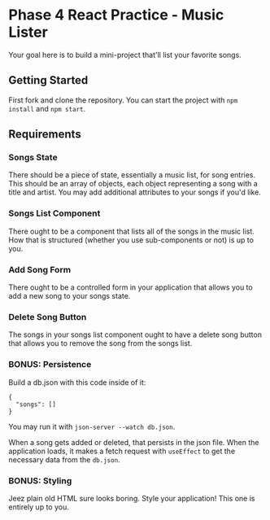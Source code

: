 # Phase 4 React Practice - Music Lister

Your goal here is to build a mini-project that'll list your favorite songs.

## Getting Started

First fork and clone the repository. You can start the project with `npm install` and `npm start`.

## Requirements

### Songs State

There should be a piece of state, essentially a music list, for song entries. This should be an array of objects, each object representing a song with a title and artist. You may add additional attributes to your songs if you'd like.

### Songs List Component

There ought to be a component that lists all of the songs in the music list. How that is structured (whether you use sub-components or not) is up to you.

### Add Song Form

There ought to be a controlled form in your application that allows you to add a new song to your songs state.

### Delete Song Button

The songs in your songs list component ought to have a delete song button that allows you to remove the song from the songs list.

### BONUS: Persistence

Build a db.json with this code inside of it:

```
{
  "songs": []
}
```

You may run it with `json-server --watch db.json`.

When a song gets added or deleted, that persists in the json file. When the application loads, it makes a fetch request with `useEffect` to get the necessary data from the `db.json`.

### BONUS: Styling

Jeez plain old HTML sure looks boring. Style your application! This one is entirely up to you.
